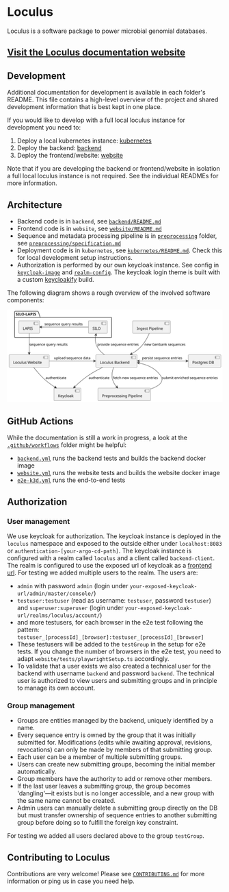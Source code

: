 # Loculus

Loculus is a software package to power microbial genomial databases.

## [Visit the Loculus documentation website](https://loculus-project.github.io/loculus/)

## Development

Additional documentation for development is available in each folder's README. This file contains a high-level overview of the project and shared development information that is best kept in one place.

If you would like to develop with a full local loculus instance for development you need to:

1. Deploy a local kubernetes instance: [kubernetes](/kubernetes/README.md)
2. Deploy the backend: [backend](/backend/README.md)
3. Deploy the frontend/website: [website](/website/README.md)

Note that if you are developing the backend or frontend/website in isolation a full local loculus instance is not required. See the individual READMEs for more information.

## Architecture

- Backend code is in `backend`, see [`backend/README.md`](/backend/README.md)
- Frontend code is in `website`, see [`website/README.md`](/website/README.md)
- Sequence and metadata processing pipeline is in [`preprocessing`](/preprocessing) folder, see [`preprocessing/specification.md`](/preprocessing/specification.md)
- Deployment code is in `kubernetes`, see [`kubernetes/README.md`](/kubernetes/README.md).
  Check this for local development setup instructions.
- Authorization is performed by our own keycloak instance. See config in [`keycloak-image`](kubernetes/loculus/templates/keycloak-deployment.yaml) and [`realm-config`](kubernetes/loculus/templates/keycloak-config-map.yaml). The keycloak login theme is built with a custom [keycloakify](keycloak/keycloakify) build.

The following diagram shows a rough overview of the involved software components:

![architecture](./backend/docs/plantuml/architectureOverview.svg)

## GitHub Actions

While the documentation is still a work in progress, a look at the [`.github/workflows`](/.github/workflows) folder might be helpful:

- [`backend.yml`](/.github/workflows/backend.yml) runs the backend tests and builds the backend docker image
- [`website.yml`](/.github/workflows/website.yml) runs the website tests and builds the website docker image
- [`e2e-k3d.yml`](/.github/workflows/e2e-k3d.yml) runs the end-to-end tests

## Authorization

### User management

We use keycloak for authorization. The keycloak instance is deployed in the `loculus` namespace and exposed to the outside either under `localhost:8083` or `authentication-[your-argo-cd-path]`. The keycloak instance is configured with a realm called `loculus` and a client called `backend-client`. The realm is configured to use the exposed url of keycloak as a [frontend url](https://www.keycloak.org/server/hostname).
For testing we added multiple users to the realm. The users are:

- `admin` with password `admin` (login under `your-exposed-keycloak-url/admin/master/console/`)
- `testuser:testuser` (read as username: `testuser`, password `testuser`) and `superuser:superuser` (login under `your-exposed-keycloak-url/realms/loculus/account/`)
- and more testusers, for each browser in the e2e test following the pattern: `testuser_[processId]_[browser]:testuser_[processId]_[browser]`
- These testusers will be added to the `testGroup` in the setup for e2e tests. If you change the number of browsers in the e2e test, you need to adapt `website/tests/playwrightSetup.ts` accordingly.
- To validate that a user exists we also created a technical user for the backend with username `backend` and password `backend`. The technical user is authorized to view users and submitting groups and in principle to manage its own account.

### Group management

- Groups are entities managed by the backend, uniquely identified by a name.
- Every sequence entry is owned by the group that it was initially submitted for. Modifications (edits while awaiting approval, revisions, revocations) can only be made by members of that submitting group.
- Each user can be a member of multiple submitting groups.
- Users can create new submitting groups, becoming the initial member automatically.
- Group members have the authority to add or remove other members.
- If the last user leaves a submitting group, the group becomes 'dangling'—it exists but is no longer accessible, and a new group with the same name cannot be created.
- Admin users can manually delete a submitting group directly on the DB but must transfer ownership of sequence entries to another submitting group before doing so to fulfill the foreign key constraint.

For testing we added all users declared above to the group `testGroup`.

## Contributing to Loculus

Contributions are very welcome!
Please see [`CONTRIBUTING.md`](https://github.com/loculus-project/loculus/blob/main/CONTRIBUTING.md)
for more information or ping us in case you need help.
